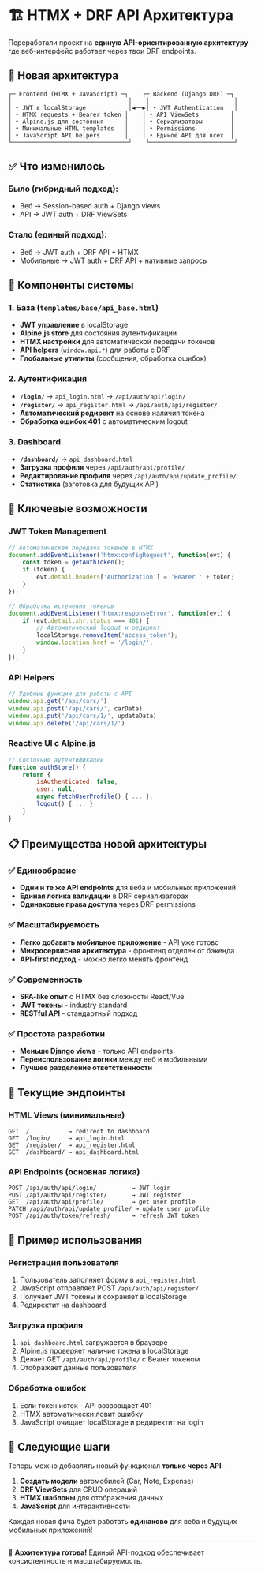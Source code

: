 # 🏗 HTMX + DRF API Архитектура

Переработали проект на **единую API-ориентированную архитектуру** где веб-интерфейс работает через твои DRF endpoints.

## 🎯 **Новая архитектура**

```
┌─ Frontend (HTMX + JavaScript) ─┐    ┌─ Backend (Django DRF) ─┐
│                                 │    │                        │
│ • JWT в localStorage            │◄──►│ • JWT Authentication   │
│ • HTMX requests + Bearer token │    │ • API ViewSets         │
│ • Alpine.js для состояния      │    │ • Сериализаторы        │
│ • Минимальные HTML templates   │    │ • Permissions          │
│ • JavaScript API helpers       │    │ • Единое API для всех  │
└─────────────────────────────────┘    └────────────────────────┘
```

## ✅ **Что изменилось**

### **Было (гибридный подход):**
- Веб → Session-based auth + Django views  
- API → JWT auth + DRF ViewSets

### **Стало (единый подход):**
- Веб → JWT auth + DRF API + HTMX
- Мобильные → JWT auth + DRF API + нативные запросы

## 🔧 **Компоненты системы**

### **1. База (`templates/base/api_base.html`)**
- **JWT управление** в localStorage
- **Alpine.js store** для состояния аутентификации  
- **HTMX настройки** для автоматической передачи токенов
- **API helpers** (`window.api.*`) для работы с DRF
- **Глобальные утилиты** (сообщения, обработка ошибок)

### **2. Аутентификация**
- **`/login/`** → `api_login.html` → `/api/auth/api/login/`
- **`/register/`** → `api_register.html` → `/api/auth/api/register/`
- **Автоматический редирект** на основе наличия токена
- **Обработка ошибок 401** с автоматическим logout

### **3. Dashboard**
- **`/dashboard/`** → `api_dashboard.html` 
- **Загрузка профиля** через `/api/auth/api/profile/`
- **Редактирование профиля** через `/api/auth/api/update_profile/`
- **Статистика** (заготовка для будущих API)

## 🚀 **Ключевые возможности**

### **JWT Token Management**
```javascript
// Автоматическая передача токенов в HTMX
document.addEventListener('htmx:configRequest', function(evt) {
    const token = getAuthToken();
    if (token) {
        evt.detail.headers['Authorization'] = 'Bearer ' + token;
    }
});

// Обработка истечения токенов
document.addEventListener('htmx:responseError', function(evt) {
    if (evt.detail.xhr.status === 401) {
        // Автоматический logout и редирект
        localStorage.removeItem('access_token');
        window.location.href = '/login/';
    }
});
```

### **API Helpers**
```javascript
// Удобные функции для работы с API
window.api.get('/api/cars/')
window.api.post('/api/cars/', carData)
window.api.put('/api/cars/1/', updateData)
window.api.delete('/api/cars/1/')
```

### **Reactive UI с Alpine.js**
```javascript
// Состояние аутентификации
function authStore() {
    return {
        isAuthenticated: false,
        user: null,
        async fetchUserProfile() { ... },
        logout() { ... }
    }
}
```

## 📋 **Преимущества новой архитектуры**

### ✅ **Единообразие**
- **Одни и те же API endpoints** для веба и мобильных приложений
- **Единая логика валидации** в DRF сериализаторах
- **Одинаковые права доступа** через DRF permissions

### ✅ **Масштабируемость**
- **Легко добавить мобильное приложение** - API уже готово
- **Микросервисная архитектура** - фронтенд отделен от бэкенда
- **API-first подход** - можно легко менять фронтенд

### ✅ **Современность**
- **SPA-like опыт** с HTMX без сложности React/Vue
- **JWT токены** - industry standard
- **RESTful API** - стандартный подход

### ✅ **Простота разработки**
- **Меньше Django views** - только API endpoints
- **Переиспользование логики** между веб и мобильными
- **Лучшее разделение ответственности**

## 🔄 **Текущие эндпоинты**

### **HTML Views** (минимальные)
```
GET  /           → redirect to dashboard
GET  /login/     → api_login.html
GET  /register/  → api_register.html  
GET  /dashboard/ → api_dashboard.html
```

### **API Endpoints** (основная логика)
```
POST /api/auth/api/login/          → JWT login
POST /api/auth/api/register/       → JWT register
GET  /api/auth/api/profile/        → get user profile
PATCH /api/auth/api/update_profile/ → update user profile
POST /api/auth/token/refresh/      → refresh JWT token
```

## 📱 **Пример использования**

### **Регистрация пользователя**
1. Пользователь заполняет форму в `api_register.html`
2. JavaScript отправляет POST `/api/auth/api/register/`
3. Получает JWT токены и сохраняет в localStorage
4. Редиректит на dashboard

### **Загрузка профиля**
1. `api_dashboard.html` загружается в браузере
2. Alpine.js проверяет наличие токена в localStorage  
3. Делает GET `/api/auth/api/profile/` с Bearer токеном
4. Отображает данные пользователя

### **Обработка ошибок**
1. Если токен истек - API возвращает 401
2. HTMX автоматически ловит ошибку
3. JavaScript очищает localStorage и редиректит на login

## 🚀 **Следующие шаги**

Теперь можно добавлять новый функционал **только через API**:

1. **Создать модели** автомобилей (Car, Note, Expense)
2. **DRF ViewSets** для CRUD операций  
3. **HTMX шаблоны** для отображения данных
4. **JavaScript** для интерактивности

Каждая новая фича будет работать **одинаково** для веба и будущих мобильных приложений!

---

🎉 **Архитектура готова!** Единый API-подход обеспечивает консистентность и масштабируемость.
